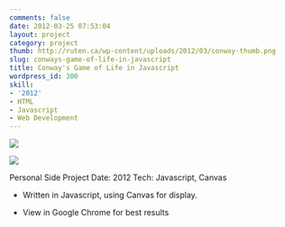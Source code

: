 ```yaml
---
comments: false
date: 2012-03-25 07:53:04
layout: project
category: project
thumb: http://ruten.ca/wp-content/uploads/2012/03/conway-thumb.png
slug: conways-game-of-life-in-javascript
title: Conway's Game of Life in Javascript
wordpress_id: 300
skill:
- '2012'
- HTML
- Javascript
- Web Development
---
```


![](http://ruten.ca/wp-content/uploads/2012/03/conway-1.png)

![](http://ruten.ca/wp-content/uploads/2012/03/conway-2.png)

Personal Side Project
Date: 2012
Tech: Javascript, Canvas



	
  * Written in Javascript, using Canvas for display.

	
  * View in Google Chrome for best results


